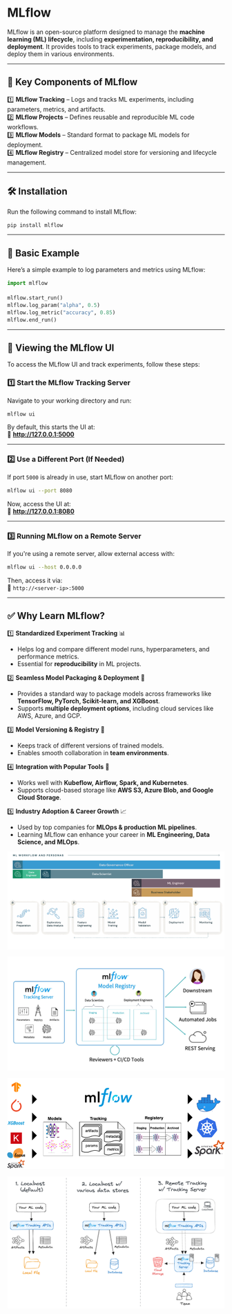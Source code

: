 # **MLflow**  

MLflow is an open-source platform designed to manage the **machine learning (ML) lifecycle**, including **experimentation, reproducibility, and deployment**. It provides tools to track experiments, package models, and deploy them in various environments.  

---

## **🔹 Key Components of MLflow**  
1️⃣ **MLflow Tracking** – Logs and tracks ML experiments, including parameters, metrics, and artifacts.  
2️⃣ **MLflow Projects** – Defines reusable and reproducible ML code workflows.  
3️⃣ **MLflow Models** – Standard format to package ML models for deployment.  
4️⃣ **MLflow Registry** – Centralized model store for versioning and lifecycle management.  

---

## **🛠️ Installation**  
Run the following command to install MLflow:  

```bash
pip install mlflow
```

---

## **🚀 Basic Example**  
Here’s a simple example to log parameters and metrics using MLflow:  

```python
import mlflow

mlflow.start_run()
mlflow.log_param("alpha", 0.5)
mlflow.log_metric("accuracy", 0.85)
mlflow.end_run()
```

---

## **📢 Viewing the MLflow UI**  
To access the MLflow UI and track experiments, follow these steps:  

### **1️⃣ Start the MLflow Tracking Server**  
Navigate to your working directory and run:  

```bash
mlflow ui
```

By default, this starts the UI at:  
📍 **http://127.0.0.1:5000**  

---

### **2️⃣ Use a Different Port (If Needed)**  
If port `5000` is already in use, start MLflow on another port:  

```bash
mlflow ui --port 8080
```

Now, access the UI at:  
📍 **http://127.0.0.1:8080**  

---

### **3️⃣ Running MLflow on a Remote Server**  
If you're using a remote server, allow external access with:  

```bash
mlflow ui --host 0.0.0.0
```

Then, access it via:  
📍 `http://<server-ip>:5000`  

---

## **✅ Why Learn MLflow?**  

1️⃣ **Standardized Experiment Tracking** 📊  
   - Helps log and compare different model runs, hyperparameters, and performance metrics.  
   - Essential for **reproducibility** in ML projects.  

2️⃣ **Seamless Model Packaging & Deployment** 🚀  
   - Provides a standard way to package models across frameworks like **TensorFlow, PyTorch, Scikit-learn, and XGBoost**.  
   - Supports **multiple deployment options**, including cloud services like AWS, Azure, and GCP.  

3️⃣ **Model Versioning & Registry** 🔄  
   - Keeps track of different versions of trained models.  
   - Enables smooth collaboration in **team environments**.  

4️⃣ **Integration with Popular Tools** 🔌  
   - Works well with **Kubeflow, Airflow, Spark, and Kubernetes**.  
   - Supports cloud-based storage like **AWS S3, Azure Blob, and Google Cloud Storage**.  

5️⃣ **Industry Adoption & Career Growth** 📈  
   - Used by top companies for **MLOps & production ML pipelines**.  
   - Learning MLflow can enhance your career in **ML Engineering, Data Science, and MLOps**.  


![alt text](images_store/image.png)

![alt text](<images_store/image copy.png>)

![alt text](<images_store/image copy 2.png>)

![alt text](<images_store/image copy 3.png>)